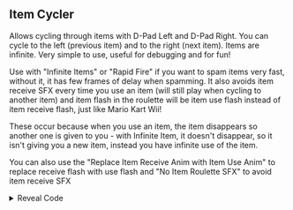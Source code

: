 ## Item Cycler

Allows cycling through items with D-Pad Left and D-Pad Right. You can cycle to the left (previous item) and to the right (next item). Items are infinite. Very simple to use, useful for debugging and for fun!

Use with "Infinite Items" or "Rapid Fire" if you want to spam items very fast, without it, it has few frames of delay when spamming. It also avoids item receive SFX every time you use an item (will still play when cycling to another item) and item flash in the roulette will be item use flash instead of item receive flash, just like Mario Kart Wii!

These occur because when you use an item, the item disappears so another one is given to you - with Infinite Item, it doesn't disappear, so it isn't giving you a new item, instead you have infinite use of the item.

You can also use the "Replace Item Receive Anim with Item Use Anim" to replace receive flash with use flash and "No Item Roulette SFX" to avoid item receive SFX

<details>
<summary>Reveal Code</summary>

If you don't want to make the item infinite, replace 0A000010 with 00000000 - You will cycle through items but it will disappear once used, allowing you to obtain items from boxes normally. Pressing the cycle button again will give you the hacked back.

Or if you want crazy item cycling every frame (items automatically changing, you will use a "random item"), replace 0A000010 with EA000005 [Only works with Rapid Fire or Infinite Items]

```armv7
002D203C EB0EB810
E0680084 000000A8
E1A04000 E92D402F
E590202C E5922000
E5D23098 E3530001
05D2309E 03530000
1A00001D E5D0105A
E59F5074 E5955000
E5D02038 E35200FF
0A000010 E3150030
0A000012 E5D0205B
E3520000 1A00000E
E3150010 12811001
E3150020 12411001
E3510000 B3A01013
E351000F 03A01011
E3510010 03A0100E
E3510013 C3A01000
E5C0105A E59F2014
E12FFF32 E3150030
13A02001 03A02000
E5C4205B E8BD802F
002D1DD4 10002028
```
</details>